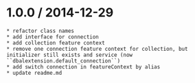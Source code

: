 1.0.0 / 2014-12-29
===================

    * refactor class names
    * add interface for connection
    * add collection feature context
    * remove one connection feature context for collection, but initializer still exists and service (now ``dbalextension.default_connection``)
    * add switch connection in featureContext by alias
    * update readme.md